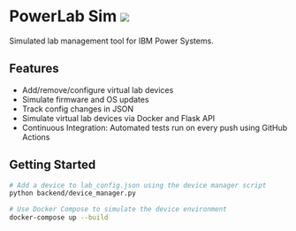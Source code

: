 # PowerLab Sim [![](https://github.com/joearzua/powerlab-sim/actions/workflows/python-tests.yml/badge.svg?branch=dev)](https://github.com/joearzua/powerlab-sim/actions/workflows/python-tests.yml)

Simulated lab management tool for IBM Power Systems.

## Features

- Add/remove/configure virtual lab devices
- Simulate firmware and OS updates
- Track config changes in JSON
- Simulate virtual lab devices via Docker and Flask API
- Continuous Integration: Automated tests run on every push using GitHub Actions

## Getting Started

```bash
# Add a device to lab_config.json using the device manager script
python backend/device_manager.py

# Use Docker Compose to simulate the device environment
docker-compose up --build
